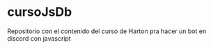 # cursoJsDb
Repositorio con el contenido del curso de Harton pra hacer un bot en discord con javascript

